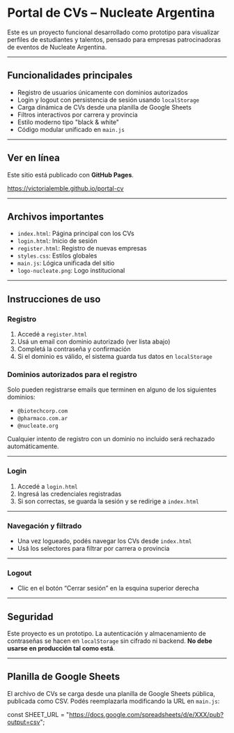 # Portal de CVs – Nucleate Argentina

Este es un proyecto funcional desarrollado como prototipo para visualizar perfiles de estudiantes y talentos, pensado para empresas patrocinadoras de eventos de Nucleate Argentina.

---

## Funcionalidades principales

- Registro de usuarios únicamente con dominios autorizados
- Login y logout con persistencia de sesión usando `localStorage`
- Carga dinámica de CVs desde una planilla de Google Sheets
- Filtros interactivos por carrera y provincia
- Estilo moderno tipo "black & white"
- Código modular unificado en `main.js`

---

## Ver en línea

Este sitio está publicado con **GitHub Pages**.

https://victorialemble.github.io/portal-cv 

---

## Archivos importantes

- `index.html`: Página principal con los CVs
- `login.html`: Inicio de sesión
- `register.html`: Registro de nuevas empresas
- `styles.css`: Estilos globales
- `main.js`: Lógica unificada del sitio
- `logo-nucleate.png`: Logo institucional

---

## Instrucciones de uso

### Registro

1. Accedé a `register.html`
2. Usá un email con dominio autorizado (ver lista abajo)
3. Completá la contraseña y confirmación
4. Si el dominio es válido, el sistema guarda tus datos en `localStorage`

### Dominios autorizados para el registro

Solo pueden registrarse emails que terminen en alguno de los siguientes dominios:

- `@biotechcorp.com`
- `@pharmaco.com.ar`
- `@nucleate.org`

Cualquier intento de registro con un dominio no incluido será rechazado automáticamente.

---

### Login

1. Accedé a `login.html`
2. Ingresá las credenciales registradas
3. Si son correctas, se guarda la sesión y se redirige a `index.html`

---

### Navegación y filtrado

- Una vez logueado, podés navegar los CVs desde `index.html`
- Usá los selectores para filtrar por carrera o provincia

---

### Logout

- Clic en el botón “Cerrar sesión” en la esquina superior derecha

---

## Seguridad

Este proyecto es un prototipo. La autenticación y almacenamiento de contraseñas se hacen en `localStorage` sin cifrado ni backend. **No debe usarse en producción tal como está**.

---

##  Planilla de Google Sheets

El archivo de CVs se carga desde una planilla de Google Sheets pública, publicada como CSV. Podés reemplazarla modificando la URL en `main.js`:

const SHEET_URL = "https://docs.google.com/spreadsheets/d/e/XXX/pub?output=csv";

